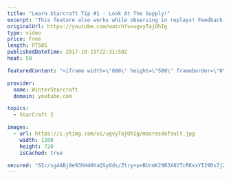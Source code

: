 ```yaml
---
title: "Learn Starcraft Tip #1 - Look At The Supply!"
excerpt: "This feature also works while observing in replays! Feedback and tip suggestions are appreciated :)"
originalUrl: https://youtube.com/watch?v=ugvyTajOhIg
type: video
price: Free
length: PT58S
publishedDateTime: 2017-10-19T22:31:50Z
heat: 50

featuredContent: "<iframe width=\"800\" height=\"500\" frameborder=\"0\" src=\"https://www.youtube.com/embed/ugvyTajOhIg\" allow=\"accelerometer; autoplay; encrypted-media; gyroscope; picture-in-picture\" allowfullscreen></iframe>"

provider:
  name: WinterStarcraft
  domain: youtube.com

topics:
  - StarCraft 2

images:
  - url: https://i.ytimg.com/vi/ugvyTajOhIg/maxresdefault.jpg
    width: 1280
    height: 720
    isCached: true

secured: "6Ic/sg4ABj8e93hH4HYaQSyOds/Ztry+p+BUrmK29B3X8YTcRKxxYI29Ds7jZpsSgEe8+UE6Rt7Xugsair1nGhGS1qMT9mUNElEP8M/A6FihZy2mt60aGC6QMjXC6hDpIxqezx4FiOx2vQXG3AYyd77edLUUU7vHrE7bG8ufN8CtmXUD2ePZvwNwGaD8k9wf6LP5PCdyVN0QPvB480b9Z09AENjg98/60STeRetFVwZ01KPigexibpNzXxcupCdmfcr/j29JAOJJyV91IeiQh/smxeWILrM5+0t3Gf4MvJ2+dr2wgOBdn5p/SEFWstc6dO9N9O1HQHp6JDXLmhyPQTS7giD8claHFJX8SeSoi3dgVkx45pOuQtS+6um3spPCdlF0nasEmmJgo1lw3onkYCsvLXA2GeqWURObh23SK78=;MsvOnM2CA3/Vk2BRneRtNQ=="
---
```


